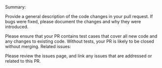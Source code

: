 
Summary:

Provide a general description of the code changes in your pull request. If bugs were fixed, please document the changes and why they were introduced.

Please ensure that your PR contains test cases that cover all new code and any changes to existing code. Without tests, your PR is likely to be closed without merging.
Related issues:

Please review the issues page, and link any issues that are addressed or related to this PR.
